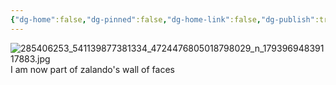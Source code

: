 ```yaml
---
{"dg-home":false,"dg-pinned":false,"dg-home-link":false,"dg-publish":true,"tags":["dgblip"],"disabled rules":["yaml-title","yaml-title-alias","file-name-heading"],"title":"philipp on instagram @ 2022-06-02","created-date":"2022-06-02T06:35:00","updated-date":"2025-05-02T17:43:08","dg-path":"blips/17939694839117883.md","permalink":"/blips/17939694839117883/","dgPassFrontmatter":true}
---
```



![285406253_541139877381334_4724476805018798029_n_17939694839117883.jpg](/img/user/attachments/285406253_541139877381334_4724476805018798029_n_17939694839117883.jpg)
I am now part of zalando's wall of faces



